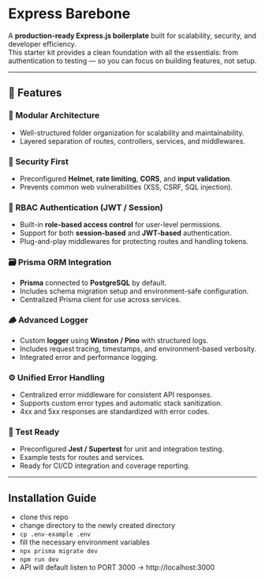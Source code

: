 # Express Barebone

A **production-ready Express.js boilerplate** built for scalability, security, and developer efficiency.  
This starter kit provides a clean foundation with all the essentials: from authentication to testing — so you can focus on building features, not setup.

---

## 🚀 Features

### 🧱 Modular Architecture
- Well-structured folder organization for scalability and maintainability.
- Layered separation of routes, controllers, services, and middlewares.

### 🔐 Security First
- Preconfigured **Helmet**, **rate limiting**, **CORS**, and **input validation**.
- Prevents common web vulnerabilities (XSS, CSRF, SQL injection).

### 🧭 RBAC Authentication (JWT / Session)
- Built-in **role-based access control** for user-level permissions.
- Support for both **session-based** and **JWT-based** authentication.
- Plug-and-play middlewares for protecting routes and handling tokens.

### 🗃️ Prisma ORM Integration
- **Prisma** connected to **PostgreSQL** by default.
- Includes schema migration setup and environment-safe configuration.
- Centralized Prisma client for use across services.

### 🪵 Advanced Logger
- Custom **logger** using **Winston / Pino** with structured logs.
- Includes request tracing, timestamps, and environment-based verbosity.
- Integrated error and performance logging.

### ⚙️ Unified Error Handling
- Centralized error middleware for consistent API responses.
- Supports custom error types and automatic stack sanitization.
- 4xx and 5xx responses are standardized with error codes.

### 🧪 Test Ready
- Preconfigured **Jest / Supertest** for unit and integration testing.
- Example tests for routes and services.
- Ready for CI/CD integration and coverage reporting.

---

## Installation Guide
- clone this repo
- change directory to the newly created directory
- `cp .env-example .env`
- fill the necessary environment variables
- `npx prisma migrate dev`
- `npm run dev`
- API will default listen to PORT 3000 -> http://localhost:3000